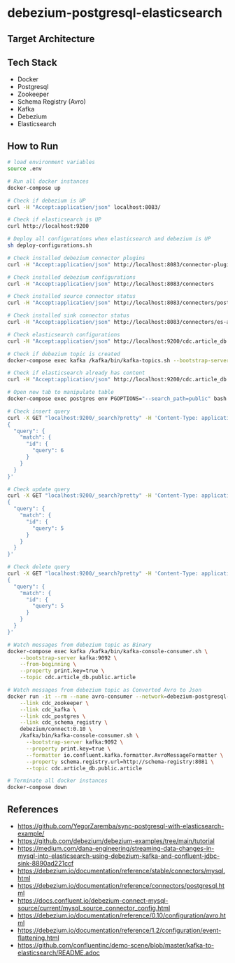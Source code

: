 # debezium-postgresql-elasticsearch

## Target Architecture

## Tech Stack

- Docker
- Postgresql
- Zookeeper
- Schema Registry (Avro)
- Kafka
- Debezium
- Elasticsearch

## How to Run

```sh
# load environment variables
source .env

# Run all docker instances
docker-compose up
```

```sh
# Check if debezium is UP
curl -H "Accept:application/json" localhost:8083/
```

```sh
# Check if elasticsearch is UP
curl http://localhost:9200
```

```sh
# Deploy all configurations when elasticsearch and debezium is UP
sh deploy-configurations.sh
```

```sh
# Check installed debezium connector plugins
curl -H "Accept:application/json" http://localhost:8083/connector-plugins
```

```sh
# Check installed debezium configurations
curl -H "Accept:application/json" http://localhost:8083/connectors
```

```sh
# Check installed source connector status
curl -H "Accept:application/json" http://localhost:8083/connectors/postgres-article-source/status
```

```sh
# Check installed sink connector status
curl -H "Accept:application/json" http://localhost:8083/connectors/es-article-sink/status
```

```sh
# Check elasticsearch configurations
curl -H "Accept:application/json" http://localhost:9200/cdc.article_db.public.article
```

```sh
# Check if debezium topic is created
docker-compose exec kafka /kafka/bin/kafka-topics.sh --bootstrap-server kafka:9092 --list
```

```sh
# Check if elasticsearch already has content
curl -H "Accept:application/json" http://localhost:9200/cdc.article_db.public.article/_search?pretty
```

```sh
# Open new tab to manipulate table
docker-compose exec postgres env PGOPTIONS="--search_path=public" bash -c 'psql -U $POSTGRES_USER postgres'
```

```sh
# Check insert query
curl -X GET "localhost:9200/_search?pretty" -H 'Content-Type: application/json' -d'
{
  "query": {
    "match": {
      "id": {
        "query": 6
      }
    }
  }
}'
```

```sh
# Check update query
curl -X GET "localhost:9200/_search?pretty" -H 'Content-Type: application/json' -d'
{
  "query": {
    "match": {
      "id": {
        "query": 5
      }
    }
  }
}'
```

```sh
# Check delete query
curl -X GET "localhost:9200/_search?pretty" -H 'Content-Type: application/json' -d'
{
  "query": {
    "match": {
      "id": {
        "query": 5
      }
    }
  }
}'
```

```sh
# Watch messages from debezium topic as Binary
docker-compose exec kafka /kafka/bin/kafka-console-consumer.sh \
    --bootstrap-server kafka:9092 \
    --from-beginning \
    --property print.key=true \
    --topic cdc.article_db.public.article

# Watch messages from debezium topic as Converted Avro to Json
docker run -it --rm --name avro-consumer --network=debezium-postgresql-elasticsearch_default \
    --link cdc_zookeeper \
    --link cdc_kafka \
    --link cdc_postgres \
    --link cdc_schema_registry \
    debezium/connect:0.10 \
    /kafka/bin/kafka-console-consumer.sh \
      --bootstrap-server kafka:9092 \
      --property print.key=true \
      --formatter io.confluent.kafka.formatter.AvroMessageFormatter \
      --property schema.registry.url=http://schema-registry:8081 \
      --topic cdc.article_db.public.article

# Terminate all docker instances
docker-compose down
```

## References

- https://github.com/YegorZaremba/sync-postgresql-with-elasticsearch-example/
- https://github.com/debezium/debezium-examples/tree/main/tutorial
- https://medium.com/dana-engineering/streaming-data-changes-in-mysql-into-elasticsearch-using-debezium-kafka-and-confluent-jdbc-sink-8890ad221ccf
- https://debezium.io/documentation/reference/stable/connectors/mysql.html
- https://debezium.io/documentation/reference/connectors/postgresql.html
- https://docs.confluent.io/debezium-connect-mysql-source/current/mysql_source_connector_config.html
- https://debezium.io/documentation/reference/0.10/configuration/avro.html
- https://debezium.io/documentation/reference/1.2/configuration/event-flattening.html
- https://github.com/confluentinc/demo-scene/blob/master/kafka-to-elasticsearch/README.adoc

